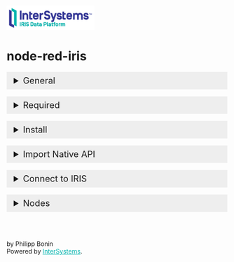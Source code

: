 
<img src="src/IntersystemsLogo.png" width = "200">
<h1>node-red-iris</h1>
<details>
    <summary>General</summary>
    <p>
       An Interface for Node-Red to <a href = 'https://www.intersystems.com/data-platform/'>InterSystems IRIS Data Platform</a>. 
    </p>
</details>

<details>
    <summary>Required</summary>
    <p>
        <ul>
            <li><a href="https://docs.intersystems.com/irislatest/csp/docbook/DocBook.UI.Page.cls?KEY=PAGE_nodejs_native">Native API</a> installed in Node-Red.</li>
            <li><b>Node.IRISInterface</b> (v 1.0) class installed in IRIS and mapped to Namespace     <b>%ALL</b>.</li>
        </ul>
    </p>
</details>

<details>
    <summary>Install</summary>
    <p>
       Either use the <i>Node-RED Menu - Manage Palette - Install</i>, or run the following command in your Node-RED user directory - typically <code>~/.node-red</code>

```shell
npm i node-red-iris
``` 
    
</p>
</details>

<details>
    <summary>Import Native API</summary>
    <p>
        In <code>.node-red\settings.js</code> add Module in <code>functionGlobalContext</code>!
        
<pre>
functionGlobalContext: {
    iris:require('C:/InterSystems/IRIS/dev/nodejs/intersystems-iris-native')
}
</pre>
</p>
</details>

<details>  
    <summary>Connect to IRIS</summary>
    <p>
        Set connection properties via the node properties. The Node will build a connection when you deploy and will hold that connection up until you redeploy or disconnect manually.
    </p>
        <img src = "src/NodeProps.png">
</details>

<details>
    <summary>Nodes</summary>
    <p>
        <ul>
            <li><b>IRIS</b>: A Node for executing SQL-Statements in IRIS.</li>
            <li><b>IRIS_CREATE</b>: Creates a class in IRIS.</li>
            <li><b>IRIS_DELETE_CLASS</b>: Deletes a class in IRIS.</li>
            <li><b>IRIS_INSERT</b>: A Node for only SQL-INSERT-Statements. Can also generate the class, if it does not already exists, based on the statement.</li>
            <li><b>IRIS_OO</b>: Can insert a hierarchical JSON-Object.</li>
        </ul>
    </p>
    <img src = "src/NodesOverview.png">

<p> See Node description for futher informations.</p>
</details>

<br>
<br>
<p >by Philipp Bonin<br>Powered by <a href= "https://www.intersystems.com/" style="color: #00b4ae">InterSystems</a>.</p>

<style>
details > summary {
  cursor: pointer;
  font-size:20px;
  background: #eee;
  margin-bottom: 1rem;
  padding: 0.5rem 1rem;
}
</style>
